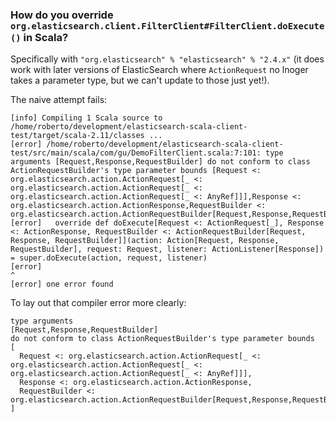 ### How do you override `org.elasticsearch.client.FilterClient#FilterClient.doExecute()` in Scala?

Specifically with `"org.elasticsearch" % "elasticsearch" % "2.4.x"` (it does work with later versions
of ElasticSearch where `ActionRequest` no lnoger takes a parameter type, but we can't update to those
just yet!).

The naive attempt fails:

```
[info] Compiling 1 Scala source to /home/roberto/development/elasticsearch-scala-client-test/target/scala-2.11/classes ...
[error] /home/roberto/development/elasticsearch-scala-client-test/src/main/scala/com/gu/DemoFilterClient.scala:7:101: type arguments [Request,Response,RequestBuilder] do not conform to class ActionRequestBuilder's type parameter bounds [Request <: org.elasticsearch.action.ActionRequest[_ <: org.elasticsearch.action.ActionRequest[_ <: org.elasticsearch.action.ActionRequest[_ <: AnyRef]]],Response <: org.elasticsearch.action.ActionResponse,RequestBuilder <: org.elasticsearch.action.ActionRequestBuilder[Request,Response,RequestBuilder]]
[error]   override def doExecute[Request <: ActionRequest[_], Response <: ActionResponse, RequestBuilder <: ActionRequestBuilder[Request, Response, RequestBuilder]](action: Action[Request, Response, RequestBuilder], request: Request, listener: ActionListener[Response]) = super.doExecute(action, request, listener)
[error]                                                                                                     ^
[error] one error found
```

To lay out that compiler error more clearly:

```
type arguments
[Request,Response,RequestBuilder]
do not conform to class ActionRequestBuilder's type parameter bounds
[
  Request <: org.elasticsearch.action.ActionRequest[_ <: org.elasticsearch.action.ActionRequest[_ <: org.elasticsearch.action.ActionRequest[_ <: AnyRef]]],
  Response <: org.elasticsearch.action.ActionResponse,
  RequestBuilder <: org.elasticsearch.action.ActionRequestBuilder[Request,Response,RequestBuilder]
]
```
